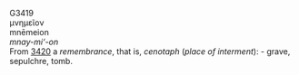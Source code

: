 G3419  
μνημεῖον  
mnēmeion  
*mnay-mi‘-on*  
From [3420](g3420) a *remembrance*, that is, *cenotaph* (*place* *of*
*interment*): - grave, sepulchre, tomb.  
